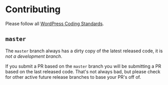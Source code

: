 # Contributing

Please follow all [WordPress Coding Standards](http://codex.wordpress.org/WordPress_Coding_Standards).

## `master`

The `master` branch always has a dirty copy of the latest released code, it is _not
a development branch_.

If you submit a PR based on the `master` branch you will be submitting a PR based
on the last released code. That's not always bad, but please check for other
active future release branches to base your PR's off of.
